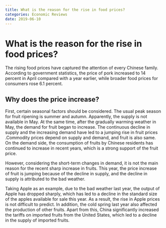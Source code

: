 ```yaml
---
title: What is the reason for the rise in food prices?
categories: Economic Reviews
date: 2019-06-10
---
```


# What is the reason for the rise in food prices?

The rising food prices have captured the attention of every Chinese family. According to government statistics, the price of pork increased to 14 percent in April compared with a year earlier, while broader food prices for consumers rose 6.1 percent.

## Why does the price increase?

First, certain seasonal factors should be considered.
The usual peak season for fruit ripening is summer and autumn. Apparently, the supply is not available in May. At the same time, after the gradually warming weather in May, the demand for fruit began to increase. The continuous decline in supply and the increasing demand have led to a jumping rise in fruit prices .Commodity prices depend on supply and demand, and fruit is also same. On the demand side, the consumption of fruits by Chinese residents has continued to increase in recent years, which is a strong support of the fruit price.

However, considering the short-term changes in demand, it is not the main reason for the recent sharp increase in fruits. This year, the price increase of fruit is jumping because of the decline in supply, and the decline in supply is attributed to the bad weather.

Taking Apple as an example, due to the bad weather last year, the output of Apple has dropped sharply, which has led to a decline in the standard size of the apples available for sale this year. As a result, the rise in Apple prices is not difficult to predict. In addition, the cold spring last year also affected the production of other fruits. Apart from this, China significantly increased the tariffs on imported fruits from the United States, which led to a decline in the supply of imported fruits.

